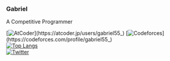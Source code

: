 ### Gabriel
A Competitive Programmer <br>

[![AtCoder](https://img.shields.io/endpoint?url=https%3A%2F%2Fatcoder-badges.now.sh%2Fapi%2Fatcoder%2Fjson%2Fgabriel55_)](https://atcoder.jp/users/gabriel55_)
[![Codeforces](https://img.shields.io/endpoint?url=https%3A%2F%2Fatcoder-badges.now.sh%2Fapi%2Fcodeforces%2Fjson%2Fgabriel55_)](https://codeforces.com/profile/gabriel55_) <br>
[![Top Langs](https://github-readme-stats.vercel.app/api/top-langs/?username=gabriel-55&layout=compact&langs_count=8)](https://github.com/gabriel-55?tab=repositories) <br>
[![Twitter](https://img.shields.io/twitter/follow/gabriel55_?style=social)](https://twitter.com/gabriel55_)
